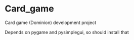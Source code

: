 # Card_game
Card game (Dominion) development project

Depends on pygame and pysimplegui, so should install that
